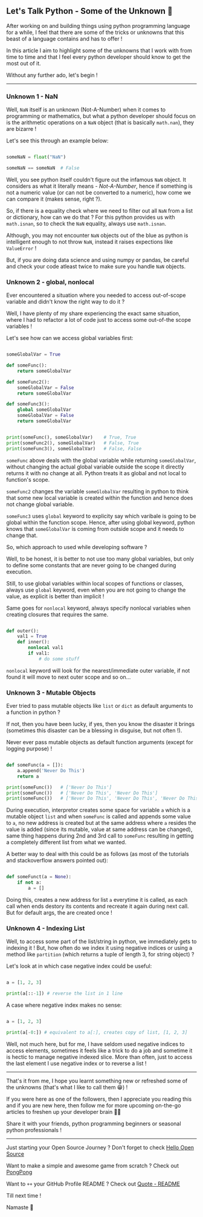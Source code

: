## Let's Talk Python - Some of the Unknown 👤

After working on and building things using python programming language for a while, I feel that there are some of the tricks or unknowns that this beast of a language contains and has to offer !

In this article I aim to highlight some of the unknowns that I work with from time to time and that I feel every python developer should know to get the most out of it.

Without any further ado, let's begin !

---

### Unknown 1 - NaN

Well, `NaN` itself is an unknown (Not-A-Number) when it comes to programming or mathematics, but what a python developer should focus on is the arithmetic operations on a `NaN` object (that is basically `math.nan`), they are bizarre !

Let's see this through an example below:

```python

someNaN = float("NaN")

someNaN == someNaN  # False

```

Well, you see python itself couldn't figure out the infamous `NaN` object. It considers as what it literally means - *Not-A-Number*, hence if something is not a numeric value (or can not be converted to a numeric), how come we can compare it (makes sense, right ?).

So, if there is a equality check where we need to filter out all `NaN` from a list or dictionary, how can we do that ? For this python provides us with `math.isnan`, so to check the `NaN` equality, always use `math.isnan`.

Although, you may not encounter `NaN` objects out of the blue as python is intelligent enough to not throw `NaN`, instead it raises expections like `ValueError` !

But, if you are doing data science and using numpy or pandas, be careful and check your code atleast twice to make sure you handle `NaN` objects.


### Unknown 2 - global, nonlocal

Ever encountered a situation where you needed to access out-of-scope variable and didn't know the right way to do it ?

Well, I have plenty of my share experiencing the exact same situation, where I had to refactor a lot of code just to access some out-of-the scope variables !

Let's see how can we access global variables first:

```python

someGlobalVar = True

def someFunc():
    return someGlobalVar

def someFunc2():
    someGlobalVar = False
    return someGlobalVar

def someFunc3():
    global someGlobalVar
    someGlobalVar = False
    return someGlobalVar


print(someFunc(), someGlobalVar)    # True, True
print(someFunc2(), someGlobalVar)   # False, True
print(someFunc3(), someGlobalVar)   # False, False

```

`someFunc` above deals with the global variable while returning `someGlobalVar`, without changing the actual global variable outside the scope it directly returns it with no change at all. Python treats it as global and not local to function's scope.

`someFunc2` changes the variable `someGlobalVar` resulting in python to think that some new local variable is created within the function and hence does not change global variable.

`someFunc3` uses `global` keyword to explicity say which varibale is going to be global within the function scope. Hence, after using global keyword, python knows that `someGlobalVar` is coming from outside scope and it needs to change that.

So, which approach to used while developing software ?

Well, to be honest, it is better to not use too many global variables, but only to define some constants that are never going to be changed during execution.

Still, to use global variables within local scopes of functions or classes, always use `global` keyword, even when you are not going to change the value, as explicit is better than implicit !

Same goes for `nonlocal` keyword, always specify nonlocal variables when creating closures that requires the same.

```python

def outer():
    val1 = True
    def inner():
        nonlocal val1
        if val1:
            # do some stuff

```

`nonlocal` keyword will look for the nearest/immediate outer variable, if not found it will move to next outer scope and so on...


### Unknown 3 - Mutable Objects

Ever tried to pass mutable objects like `list` or `dict` as default arguments to a function in python ?

If not, then you have been lucky, if yes, then you know the disaster it brings (sometimes this disaster can be a blessing in disguise, but not often !).

Never ever pass mutable objects as default function arguments (except for logging purpose) !

```python

def someFunc(a = []):
    a.append('Never Do This')
    return a

print(someFunc())   # ['Never Do This']
print(someFunc())   # ['Never Do This', 'Never Do This']
print(someFunc())   # ['Never Do This', 'Never Do This', 'Never Do This']

```

During execution, interpretor creates some space for variable `a` which is a mutable object `list` and when `someFunc` is called and appends some value to `a`, no new address is created but at the same address where `a` resides the value is added (since its mutable, value at same address can be changed), same thing happens during 2nd and 3rd call to `someFunc` resulting in getting a completely different list from what we wanted.

A better way to deal with this could be as follows (as most of the tutorials and stackoverflow answers pointed out):

```python

def someFunct(a = None):
    if not a:
        a = []

```

Doing this, creates a new address for list `a` everytime it is called, as each call when ends destory its contents and recreate it again during next call. But for default args, the are created once !


### Unknown 4 - Indexing List

Well, to access some part of the list/string in python, we immediately gets to indexing it ! But, how often do we index it using negative indices or using a method like `partition` (which returns a tuple of length 3, for string object) ?

Let's look at in which case negative index could be useful:

```python

a = [1, 2, 3]

print(a[::-1]) # reverse the list in 1 line

```

A case where negative index makes no sense:

```python

a = [1, 2, 3]

print(a[-0:]) # equivalent to a[:], creates copy of list, [1, 2, 3]

```

Well, not much here, but for me, I have seldom used negative indices to access elements, sometimes it feels like a trick to do a job and sometime it is hectic to manage negative indexed slice. More than often, just to access the last element I use negative index or to reverse a list !

---

That's it from me, I hope you learnt something new or refreshed some of the unknowns (that's what I like to call them 😁) !

If you were here as one of the followers, then I appreciate you reading this and if you are new here, then follow me for more upcoming on-the-go articles to freshen up your developer brain 🧙‍♂️

Share it with your friends, python programming beginners or seasonal python professionals !

---

Just starting your Open Source Journey ? Don't forget to check [Hello Open Source](https://github.com/siddharth2016/hello-open-source)

Want to make a simple and awesome game from scratch ? Check out [PongPong](https://github.com/siddharth2016/PongPong)

Want to `++` your GitHub Profile README ? Check out [Quote - README](https://github.com/marketplace/actions/quote-readme)

Till next time !

Namaste 🙏